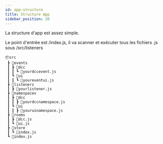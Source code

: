 ```yaml
---
id: app-structure
title: Structure App
sidebar_position: 20
---
```


La structure d'app est assez simple.

Le point d'entrée est /index.js, il va scanner et exécuter tous les fichiers .js sous /src/listeners

```
📦src
 ┣ 📂events
 ┃ ┣ 📂dcc
 ┃ ┃ ┗ 📜yourdccevent.js
 ┃ ┗ 📂ui
 ┃ ┃ ┗ 📜youreventui.js
 ┣ 📂listeners
 ┃ ┣ 📜yourlistener.js
 ┣ 📂namespaces
 ┃ ┣ 📂dcc
 ┃ ┃ ┣ 📜yourdccnamespace.js
 ┃ ┗ 📂ui
 ┃ ┃ ┣ 📜youruinamespace.js
 ┣ 📂rooms
 ┃ ┣ 📜dcc.js
 ┃ ┗ 📜ui.js
 ┣ 📂store
 ┃ ┗ 📜index.js
 ┗ 📜index.js
```
